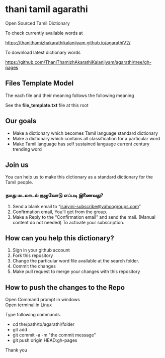 # thani tamil agarathi
Open Sourced Tamil Dictionary

To check currently available words at 

https://thanithamizhakarathikalanjiyam.github.io/agarathiV2/

To download latest dictionary words

https://github.com/ThaniThamizhAkarathiKalanjiyam/agarathi/tree/gh-pages

## Files Template Model
The each file and their meaning follows the following meaning

See the **file_template.txt** file at this root

## Our goals

- Make a dictionary which becomes Tamil language standard dictionary
- Make a dictionary which contains all classification for a particular word
- Make Tamil language has self sustained language current century trending word

## Join us
You can help us to make this dictionary as a standard dictionary for the Tamil people.

### நமது மடலாடல் குழுவோடு எப்படி இணைவது?
1. Send a blank email to “isaiyini-subscribe@yahoogroups.com”
2. Confirmation email, You’ll get from the group.
3. Make a Reply to the “Confirmation email” and send the mail. (Manual content do not needed) To activate your subscription.

## How can you help this dictionary?

1. Sign in your github account
2. Fork this repository
3. Change the particular word file available at the search folder.
4. Commit the changes
5. Make pull request to merge your changes with this repository

## How to push the changes to the Repo

Open Command prompt in windows  
Open terminal in Linux  

Type following commands.

- cd the/path/to/agarathi/folder
- git add .
- git commit -a -m "the commit message"
- git push origin HEAD:gh-pages

Thank you

